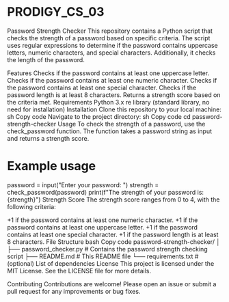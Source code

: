 # PRODIGY_CS_03
Password Strength Checker
This repository contains a Python script that checks the strength of a password based on specific criteria. The script uses regular expressions to determine if the password contains uppercase letters, numeric characters, and special characters. Additionally, it checks the length of the password.

Features
Checks if the password contains at least one uppercase letter.
Checks if the password contains at least one numeric character.
Checks if the password contains at least one special character.
Checks if the password length is at least 8 characters.
Returns a strength score based on the criteria met.
Requirements
Python 3.x
re library (standard library, no need for installation)
Installation
Clone this repository to your local machine:
sh
Copy code
Navigate to the project directory:
sh
Copy code
cd password-strength-checker
Usage
To check the strength of a password, use the check_password function. The function takes a password string as input and returns a strength score.


# Example usage
password = input("Enter your password: ")
strength = check_password(password)
print(f"The strength of your password is: {strength}")
Strength Score
The strength score ranges from 0 to 4, with the following criteria:

+1 if the password contains at least one numeric character.
+1 if the password contains at least one uppercase letter.
+1 if the password contains at least one special character.
+1 if the password length is at least 8 characters.
File Structure
bash
Copy code
password-strength-checker/
│
├── password_checker.py   # Contains the password strength checking script
├── README.md             # This README file
└── requirements.txt      # (optional) List of dependencies
License
This project is licensed under the MIT License. See the LICENSE file for more details.

Contributing
Contributions are welcome! Please open an issue or submit a pull request for any improvements or bug fixes.

